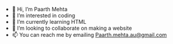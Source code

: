- 👋 Hi, I’m Paarth Mehta
- 👀 I’m interested in coding
- 🌱 I’m currently learning HTML
- 💞️ I’m looking to collaborate on making a website 
- 📫 You can reach me by emailing Paarth.mehta.au@gmail.com
